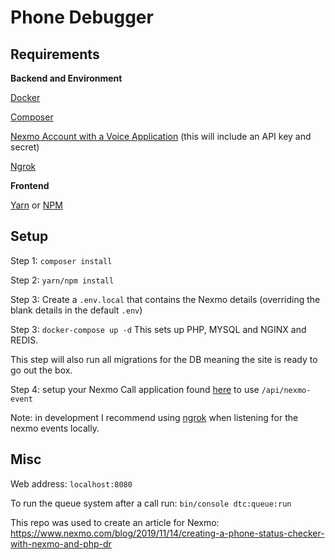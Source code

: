 # Phone Debugger

## Requirements

**Backend and Environment**

[Docker](https://www.docker.com/)

[Composer](https://getcomposer.org/)

[Nexmo Account with a Voice Application](https://dashboard.nexmo.com/voice/your-applications) (this will include an API key and secret)

[Ngrok](https://ngrok.com/)

**Frontend**

[Yarn](https://yarnpkg.com/lang/en/) or [NPM](https://www.npmjs.com/)

## Setup

Step 1: `composer install`

Step 2: `yarn/npm install`

Step 3: Create a `.env.local` that contains the Nexmo details (overriding the blank details in the default `.env`) 

Step 3: `docker-compose up -d` This sets up PHP, MYSQL and NGINX and REDIS. 

This step will also run all migrations for the DB meaning the site is ready to go out the box.

Step 4: setup your Nexmo Call application found [here](https://dashboard.nexmo.com/voice/your-applications) to use `/api/nexmo-event`

Note: in development I recommend using [ngrok](https://ngrok.com/) when listening for the nexmo events locally. 

## Misc

Web address: `localhost:8080`

To run the queue system after a call run: `bin/console dtc:queue:run`

This repo was used to create an article for Nexmo: https://www.nexmo.com/blog/2019/11/14/creating-a-phone-status-checker-with-nexmo-and-php-dr
